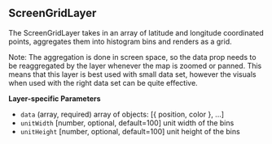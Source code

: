 ## ScreenGridLayer

The ScreenGridLayer takes in an array of latitude and longitude
coordinated points, aggregates them into histogram bins and
renders as a grid.

Note: The aggregation is done in screen space, so the data prop
needs to be reaggregated by the layer whenever the map is zoomed or panned.
This means that this layer is best used with small data set, however the
visuals when used with the right data set can be quite effective.


**Layer-specific Parameters**

* `data` (array, required) array of objects: [{ position, color }, ...]
* `unitWidth` [number, optional, default=100] unit width of the bins
* `unitHeight` [number, optional, default=100] unit height of the bins
